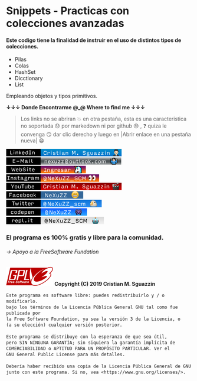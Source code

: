 # Snippets - Practicas con colecciones avanzadas
#### Este codigo tiene la finalidad de instruir en el uso de distintos tipos de colecciones.

* Pilas
* Colas
* HashSet
* Dicctionary
* List

Empleando objetos y tipos primitivos.


**↓↓↓ Donde Encontrarme @_@ Where to find me ↓↓↓**


>Los links no se abriran :boom: en otra pestaña, esta es una caracteristica no soportada :sweat: por markedown ni por github  :sweat: ,  :question: quiza le convenga :smirk: dar clic derecho y luego en |Abrir enlace en una pestaña nueva| :grin:

[![Blackhat Arsenal 2017](resources/linkedinN.png)](https://www.linkedin.com/in/cristian-m-sguazzin-8a7b2483/)  
[![Blackhat Arsenal 2017](resources/emailN.png)](mailto:nexuzz@outlook.com)  
[![Blackhat Arsenal 2017](resources/webN.png)](https://nexuzz-scm.github.io/CristianMartinSguazzin/)  
[![Blackhat Arsenal 2017](resources/instaNnN.png)](https://www.instagram.com/nexuzz_scm/)  
[![Blackhat Arsenal 2017](resources/youtubeN.png)](https://www.youtube.com/channel/UCDDXY90tCmbU57J8J4-_T1w)  
[![Blackhat Arsenal 2017](resources/facebookNn.png)](https://www.facebook.com/profile.php?id=100013497670595)  
[![Blackhat Arsenal 2017](resources/twitterN.png)](https://twitter.com/NeXuZZ_scm)  
[![Blackhat Arsenal 2017](resources/codepenNn.png)](https://codepen.io/NeXuZZ/)  
[![Blackhat Arsenal 2017](resources/replitN.png)](https://repl.it/@NeXuZZ_SCM) 


### El programa es 100% gratis y libre para la comunidad.
###### -> Apoyo a la FreeSoftware Fundation
![alt text](gplv3-127x51.png) **Copyright (C) 2019 Cristian M. Sguazzin**

    Este programa es software libre: puedes redistribuirlo y / o modificarlo.
    bajo los términos de la Licencia Pública General GNU tal como fue publicada por
    la Free Software Foundation, ya sea la versión 3 de la Licencia, o
    (a su elección) cualquier versión posterior.

    Este programa se distribuye con la esperanza de que sea útil,
    pero SIN NINGUNA GARANTÍA; sin siquiera la garantía implícita de
    COMERCIABILIDAD o APTITUD PARA UN PROPÓSITO PARTICULAR. Ver el
    GNU General Public License para más detalles.

    Debería haber recibido una copia de la Licencia Pública General de GNU
    junto con este programa. Si no, vea <https://www.gnu.org/licenses/>.